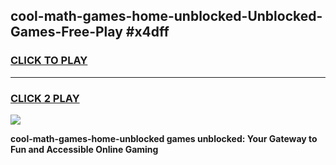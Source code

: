 
## cool-math-games-home-unblocked-Unblocked-Games-Free-Play #x4dff
<h3>
<a href="https://us.freeplayer.one?title=cool-math-games-home-unblocked&ref=9M">CLICK TO PLAY</a></h3>
<hr>

<h3>
<a href="https://us.freeplayer.one?title=cool-math-games-home-unblocked&ref=9M">CLICK 2 PLAY</a>
  
</h3>

<a href="https://us.freeplayer.one?title=cool-math-games-home-unblocked&ref=9M"><img src="https://clearcache.store/games.png"></a>


**cool-math-games-home-unblocked games unblocked: Your Gateway to Fun and Accessible Online Gaming**
